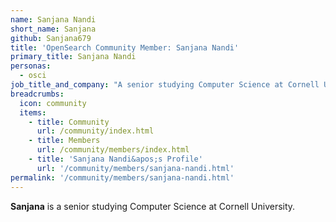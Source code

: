 ```yaml
---
name: Sanjana Nandi
short_name: Sanjana
github: Sanjana679
title: 'OpenSearch Community Member: Sanjana Nandi'
primary_title: Sanjana Nandi
personas:
  - osci
job_title_and_company: "A senior studying Computer Science at Cornell University"
breadcrumbs:
  icon: community
  items:
    - title: Community
      url: /community/index.html
    - title: Members
      url: /community/members/index.html
    - title: 'Sanjana Nandi&apos;s Profile'
      url: '/community/members/sanjana-nandi.html'
permalink: '/community/members/sanjana-nandi.html'
---
```


**Sanjana** is a senior studying Computer Science at Cornell University.  
